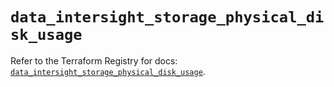 # `data_intersight_storage_physical_disk_usage`

Refer to the Terraform Registry for docs: [`data_intersight_storage_physical_disk_usage`](https://registry.terraform.io/providers/ciscodevnet/intersight/1.0.71/docs/data-sources/storage_physical_disk_usage).

